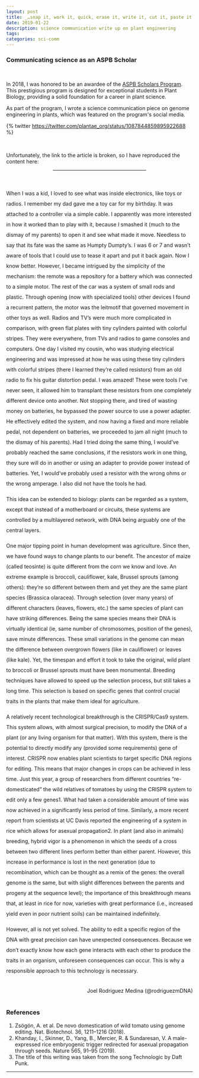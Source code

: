 ```yaml
---
layout: post
title: _…snap it, work it, quick, erase it, write it, cut it, paste it, save it…_
date: 2019-01-22
description: science communication write up on plant engineering
tags:
categories: sci-comm
---
```


<style>
  .spaced-text {
    line-height: 2;
  }
  .half-hr {
    width: 50%;
    margin: auto;
    border: 0;
    border-top: 1px solid #ccc;
  }
</style>

### Communicating science as an ASPB Scholar

<br>

In 2018, I was honored to be an awardee of the [ASPB Scholars Program](https://aspb.org/awards-funding/aspb-awards/aspb-conviron-scholars-program/awardees-2/#toggle-id-31). This prestigious program is designed for exceptional students in Plant Biology, providing a solid foundation for a career in plant science.

As part of the program, I wrote a science communication piece on genome engineering in plants, which was featured on the program's social media.

{% twitter https://twitter.com/plantae_org/status/1087844859895922688 %}

<br>

Unfortunately, the link to the article is broken, so I have reproduced the content here:
<br>

<hr class="half-hr">

<br>
<br>

<p class="spaced-text">
When I was a kid, I loved to see what was inside electronics, like toys or radios. I remember my dad gave me a toy car for my birthday. It was attached to a controller via a simple cable. I apparently was more interested in how it worked than to play with it, because I smashed it (much to the dismay of my parents) to open it and see what made it move. Needless to say that its fate was the same as Humpty Dumpty’s. I was 6 or 7 and wasn’t aware of tools that I could use to tease it apart and put it back again. Now I know better. However, I became intrigued by the simplicity of the mechanism: the remote was a repository for a battery which was connected to a simple motor. The rest of the car was a system of small rods and plastic. Through opening (now with specialized tools) other devices I found a recurrent pattern, the motor was the leitmotif that governed movement in other toys as well. Radios and TV’s were much more complicated in comparison, with green flat plates with tiny cylinders painted with colorful stripes. They were everywhere, from TVs and radios to game consoles and computers. One day I visited my cousin, who was studying electrical engineering and was impressed at how he was using these tiny cylinders with colorful stripes (there I learned they’re called resistors) from an old radio to fix his guitar distortion pedal. I was amazed! These were tools I’ve never seen, it allowed him to transplant these resistors from one completely different device onto another. Not stopping there, and tired of wasting money on batteries, he bypassed the power source to use a power adapter. He effectively edited the system, and now having a fixed and more reliable pedal, not dependent on batteries, we proceeded to jam all night (much to the dismay of his parents). Had I tried doing the same thing, I would’ve probably reached the same conclusions, if the resistors work in one thing, they sure will do in another or using an adapter to provide power instead of batteries. Yet, I would’ve probably used a resistor with the wrong ohms or the wrong amperage. I also did not have the tools he had. 
</p>

<p class="spaced-text">
This idea can be extended to biology: plants can be regarded as a system, except that instead of a motherboard or circuits, these systems are controlled by a multilayered network, with DNA being arguably one of the central layers.
</p>

<p class="spaced-text">
One major tipping point in human development was agriculture. Since then, we have found ways to change plants to our benefit. The ancestor of maize (called teosinte) is quite different from the corn we know and love. An extreme example is broccoli, cauliflower, kale, Brussel sprouts (among others): they’re so different between them and yet they are the same plant species (Brassica olaracea). Through selection (over many years) of different characters (leaves, flowers, etc.) the same species of plant can have striking differences. Being the same species means their DNA is virtually identical (ie, same number of chromosomes, position of the genes), save minute differences. These small variations in the genome can mean the difference between overgrown flowers (like in cauliflower) or leaves (like kale). Yet, the timespan and effort it took to take the original, wild plant to broccoli or Brussel sprouts must have been monumental. Breeding techniques have allowed to speed up the selection process, but still takes a long time. This selection is based on specific genes that control crucial traits in the plants that make them ideal for agriculture.
</p>

<p class="spaced-text">
A relatively recent technological breakthrough is the CRISPR/Cas9 system. This system allows, with almost surgical precision, to modify the DNA of a plant (or any living organism for that matter). With this system, there is the potential to directly modify any (provided some requirements) gene of interest. CRISPR now enables plant scientists to target specific DNA regions for editing. This means that major changes in crops can be achieved in less time. Just this year, a group of researchers from different countries “re-domesticated” the wild relatives of tomatoes by using the CRISPR system to edit only a few genes1. What had taken a considerable amount of time was now achieved in a significantly less period of time. Similarly, a more recent report from scientists at UC Davis reported the engineering of a system in rice which allows for asexual propagation2. In plant (and also in animals) breeding, hybrid vigor is a phenomenon in which the seeds of a cross between two different lines perform better than either parent. However, this increase in performance is lost in the next generation (due to recombination, which can be thought as a remix of the genes: the overall genome is the same, but with slight differences between the parents and progeny at the sequence level); the importance of this breakthrough means that, at least in rice for now, varieties with great performance (i.e., increased yield even in poor nutrient soils) can be maintained indefinitely.
</p>

<p class="spaced-text">
However, all is not yet solved. The ability to edit a specific region of the DNA with great precision can have unexpected consequences. Because we don’t exactly know how each gene interacts with each other to produce the traits in an organism, unforeseen consequences can occur. This is why a responsible approach to this technology is necessary.
</p>

<br>

<div style="text-align: right;">
  Joel Rodriguez Medina (@rodriguezmDNA)
</div>

<br>

### References

1. Zsögön, A. et al. De novo domestication of wild tomato using genome editing. Nat. Biotechnol. 36, 1211–1216 (2018).
2. Khanday, I., Skinner, D., Yang, B., Mercier, R. & Sundaresan, V. A male-expressed rice embryogenic trigger redirected for asexual propagation through seeds. Nature 565, 91–95 (2019).
3. The title of this writing was taken from the song Technologic by Daft Punk.

---
